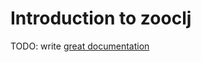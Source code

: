 # Introduction to zooclj

TODO: write [great documentation](http://jacobian.org/writing/what-to-write/)

